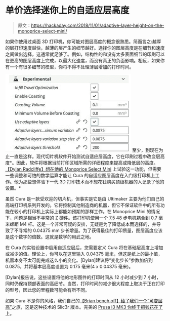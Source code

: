 # 单价选择迷你上的自适应层高度

> 原文：<https://hackaday.com/2018/11/01/adaptive-layer-height-on-the-monoprice-select-mini/>

如果你使用过桌面 3D 打印机，你可能对图层高度的概念很熟悉。简而言之:越厚的层打印速度越快，越薄的层产生的细节越好。选择你的图层高度是在细节和速度之间做出选择，这通常就足够了。例如，结构性的和没有太多表面细节的印刷可以在更高的图层高度上完成，以最大化速度，而没有真正的负面影响。相反，如果你有一个有很多细节的模型，你将不得不处理薄层增加的打印时间。

[![](img/0e7c3890c76142e69c5d6c030cffb2e7.png)](https://hackaday.com/wp-content/uploads/2018/10/mpvari_detail.jpg) 至少，到现在为止一直是这样。现代切片机软件开始测试自适应层高度，它在印刷过程中改变层高度*。因此，软件将根据当前打印区域所需的详细程度来提高或降低层的高度。[【Dylan Radcliffe】想在他的 Monoprice Select Mini](https://stewardsnotes.ca/2018/10/15/setting-adaptive-layer-height-on-cura-for-the-monoprice-select-mini/) 上试验这一功能，但需要一些调整和可怕的数学运算才能让 Cura 的自适应图层高度在入门级打印机上工作。他为那些想体验下一代 3D 打印技术而不想花钱购买顶级机器的人记录了他的设置。*

虽然 Cura 是一款受欢迎的切片机，但事实是它是由 Ultimaker 主要为他们自己的高端打印机系列开发的。它将控制其他制造商的机器，但它不保证软件中的所有功能在较小的打印机上实际上都能如预期的那样工作。在 Monoprice Mini 的情况下，问题是相当不寻常的 Z 硬件。该打印机使用一个 7.5 48 步电机耦合到 0.7 毫米螺距 M4 杆。这是一个非常可疑的安排，无疑是为了降低成本而选择的，并导致了不寻常的 0.04375 mm 步长增量。为了获得最佳的打印质量，图层高度应该是这个数字的倍数。这就是数学的用武之地。

在 Cura 的实验设置中启用自适应层后，您需要定义 Cura 将在基础层高度上增加或减少的值。理论上，你可以在这里输入 0.04375 毫米，但这是纸上的最小值，机器本身不太可能完成这么小的变化。[Dylan]建议将“变化步长”参数加倍到 0.0875，并将基本层高度设置为 0.175 毫米(4 x 0.04375 毫米)。

[Dylan]报告说，这些设置将他的地形图件的打印时间从 12 小时减少到 7 小时，同时仍保持顶部表面的高细节。当然，打印时间的减少很大程度上取决于正在打印的型号，因此您的里程数可能会有所不同。

如果 Cura 不是你的风格，我们自己的[【Brian bench off】给了我们一个“可变层高”](https://hackaday.com/2017/02/16/hands-on-with-variable-layer-height/)之旅，这是这种技术的 Slic3r 版本。完美的 [Prusa i3 MK3 你终于把钱花在了](http://hackaday.com/2018/10/22/a-close-look-at-the-prusa-i3-mk3/)上。